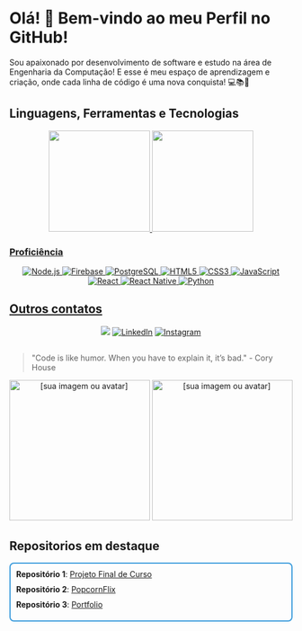# Olá! 👋 Bem-vindo ao meu Perfil no GitHub!

Sou apaixonado por desenvolvimento de software e estudo na área de Engenharia da Computação!
E esse é meu espaço de aprendizagem e criação, onde cada linha de código é uma nova conquista! 💻📚🚀

## Linguagens, Ferramentas e Tecnologias

<div align="center">
  <a href="https://github.com/YuriElias07">
  <img height="180em" src="https://github-readme-stats.vercel.app/api?username=YuriElias07&show_icons=true&theme=dracula&include_all_commits=true&count_private=true"/>
  <img height="180em" src="https://github-readme-stats.vercel.app/api/top-langs/?username=YuriElias07&layout=compact&langs_count=7&theme=dracula"/>
</div>

### Proficiência

<p align="center">
   <img src="https://img.shields.io/badge/Node.js-339933?style=for-the-badge&logo=nodedotjs&logoColor=white" alt="Node.js" />
   <img src="https://img.shields.io/badge/Firebase-FFCA28?style=for-the-badge&logo=firebase&logoColor=white" alt="Firebase" />
   <img src="https://img.shields.io/badge/PostgreSQL-4169E1?style=for-the-badge&logo=postgresql&logoColor=white" alt="PostgreSQL" />
   <img src="https://img.shields.io/badge/HTML5-E34F26?style=for-the-badge&logo=html5&logoColor=white" alt="HTML5" />
   <img src="https://img.shields.io/badge/CSS3-1572B6?style=for-the-badge&logo=css3&logoColor=white" alt="CSS3" />
   <img src="https://img.shields.io/badge/JavaScript-F7DF1E?style=for-the-badge&logo=javascript&logoColor=black" alt="JavaScript" />
   <img src="https://img.shields.io/badge/React-61DAFB?style=for-the-badge&logo=react&logoColor=black" alt="React" />
   <img src="https://img.shields.io/badge/React_Native-61DAFB?style=for-the-badge&logo=react&logoColor=white" alt="React Native" />
   <img src="https://img.shields.io/badge/Python-3776AB?style=for-the-badge&logo=python&logoColor=white" alt="Python" />
</p>

## Outros contatos
<p align="center">
    <a href = "mailto:yuririelias15@gmail.com"><img src="https://img.shields.io/badge/-Gmail-%23333?style=for-the-badge&logo=gmail&logoColor=white" target="_blank"></a>
    <a href="https://www.linkedin.com/in/yuri-elias-491221255/"><img src="https://img.shields.io/badge/LinkedIn-0077B5?style=for-the-badge&logo=linkedin&logoColor=white" alt="LinkedIn"/></a>
    <a href="https://www.instagram.com/yuriea_/"><img src="https://img.shields.io/badge/Instagram-E4405F?style=for-the-badge&logo=instagram&logoColor=white" alt="Instagram"/></a>
 </p>
 
##
> "Code is like humor. When you have to explain it, it’s bad." - Cory House
    
<p align="center">
    <img src="https://github.com/user-attachments/assets/9b9b8a56-8f32-4c98-bf5d-939201cad0a1" width= "250px" alt="[sua imagem ou avatar]" />
    <img src="https://github.com/user-attachments/assets/cfe90301-9243-4fd4-8dae-520f096e0035" width= "250px" alt="[sua imagem ou avatar]" />
</p>

## Repositorios em destaque
<div style="display: flex; flex-direction: column; border: 2px solid #3498db; padding: 10px; border-radius: 8px;">
  <div style="margin-bottom: 10px;">
    <span style="font-weight: bold;">Repositório 1</span>: <a target="blank" href="https://github.com/YuriElias07/IndustriasWayne_React.js">Projeto Final de Curso</a>
  </div>
  <div style="margin-bottom: 10px;">
    <span style="font-weight: bold;">Repositório 2</span>: <a target="blank" href="https://github.com/YuriElias07/popcornflix">PopcornFlix</a>
  </div>
    <div style="margin-bottom: 10px;">
    <span style="font-weight: bold;">Repositório 3</span>: <a target="blank" href="https://github.com/YuriElias07/Portfolio">Portfolio</a>
  </div>
</div>

